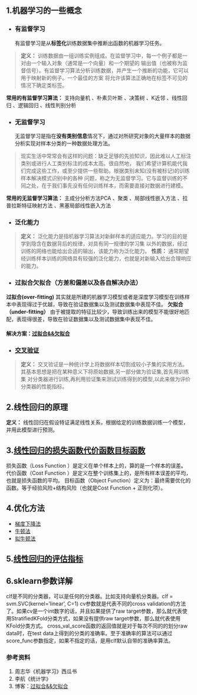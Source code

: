 ## 1.机器学习的一些概念
- ### 有监督学习
   有监督学习是从**标签化**训练数据集中推断出函数的机器学习任务。

> **定义：** 训练数据由一组训练实例组成。在监督学习中，每一个例子都是一对由一个输入对象（通常是一个向量）和一个期望的
> 输出值（也被称为监督信号）。有监督学习算法分析训练数据，并产生一个推断的功能，它可以用于映射新的例子。一个最佳的方案
> 将允许该算法正确地在标签不可见的情况下确定类标签。

   **常用的有监督学习算法：**
 支持向量机 、朴素贝叶斯 、决策树 、K近邻 、线性回归 、逻辑回归 、线性判别分析 
- ### 无监督学习
   无监督学习是指在**没有类别信息**情况下，通过对所研究对象的大量样本的数据分析实现对样本分类的一种数据处理方法。
   
> 现实生活中常常会有这样的问题：缺乏足够的先验知识，因此难以人工标注类别或进行人工类别标注的成本太高。很自然地，
> 我们希望计算机能代我们完成这些工作，或至少提供一些帮助。根据类别未知(没有被标记)的训练样本解决模式识别中的各种
> 问题，称之为无监督学习。它与监督训练的不同之处，在于我们事先没有任何训练样本，而需要直接对数据进行建模。

   **常用的无监督学习算法：**
   主成分分析方法PCA 、聚类 、局部线性嵌入方法 、拉普拉斯特征映射方法 、黑塞局部线性嵌入方法 
- ### 泛化能力
> **定义：** 泛化能力是指机器学习算法对新鲜样本的适应能力。学习的目的是学到隐含在数据背后的规律，对具有同一规律的学习集
> 以外的数据，经过训练的网络也能给出合适的输出，该能力称为泛化能力。
> **性质：** 通常期望经训练样本训练的网络具有较强的泛化能力，也就是对新输入给出合理响应的能力。
- ### 过拟合欠拟合（方差和偏差以及各自解决办法）
**过拟合(over-fitting)** 其实就是所建的机器学习模型或者是深度学习模型在训练样本中表现得过于优越，导致在验证数据集以及测试数据集中表现不佳。
**欠拟合（under-fitting）** 由于被提取的特征比较少，导致训练出来的模型不能很好地匹配，表现得很差，导致在验证数据集以及测试数据集中表现不佳。
 #### 解决方案：[过拟合&&欠拟合](https://blog.csdn.net/qq_18254385/article/details/78428887)
- ### [交叉验证](https://www.jianshu.com/p/201a164e1b35)
> **定义：** 交叉验证是一种统计学上将数据样本切割成较小子集的实用方法。其基本思想是把在某种意义下将原始数据,另一部分做为验证集,首先用训练集
> 对分类器进行训练,再利用验证集来测试训练得到的模型,以此来做为评价分类器的性能指标。
## 2.线性回归的原理
**定义：** 线性回归在假设特证满足线性关系，根据给定的训练数据训练一个模型，并用此模型进行预测。
## 3.[线性回归的损失函数代价函数目标函数](https://blog.csdn.net/lyl771857509/article/details/79428475)
损失函数（Loss Function ）是定义在单个样本上的，算的是一个样本的误差。
代价函数（Cost Function ）是定义在整个训练集上的，是所有样本误差的平均，也就是损失函数的平均。
目标函数（Object Function）定义为：最终需要优化的函数。等于经验风险+结构风险（也就是Cost Function + 正则化项）。

## 4.优化方法
- [梯度下降法](https://www.jianshu.com/p/c7e642877b0e)
- [牛顿法](https://blog.csdn.net/ccnt_2012/article/details/81837154)
- [拟牛顿法](https://blog.csdn.net/chunyun0716/article/details/54999799)
## 5.[线性回归的评估指标](https://blog.csdn.net/faithmy509/article/details/81217417)

## 6.sklearn参数详解
clf是不同的分类器，可以是任何的分类器。比如支持向量机分类器。clf = svm.SVC(kernel=’linear’, C=1) 
cv参数就是代表不同的cross validation的方法了。如果cv是一个int数字的话，并且如果提供了raw target参数，那么就代表使用StratifiedKFold分类方式，如果没有提供raw target参数，那么就代表使用KFold分类方式。 
cross_val_score函数的返回值就是对于每次不同的的划分raw data时，在test data上得到的分类的准确率。至于准确率的算法可以通过score_func参数指定，如果不指定的话，是用clf默认自带的准确率算法。

### 参考资料
1. 周志华《机器学习》西瓜书
2. 李航《统计学》
3. 博客：[过拟合&&欠拟合](https://blog.csdn.net/qq_18254385/article/details/78428887)
